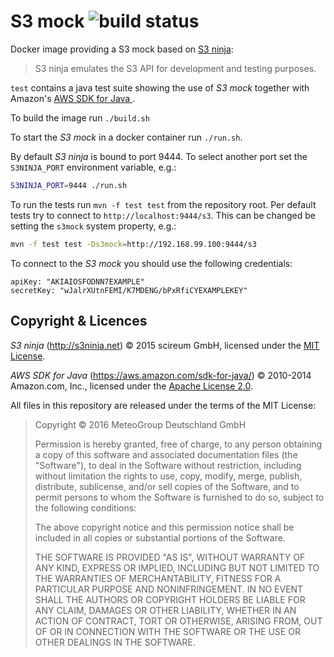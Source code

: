 
S3 mock ![build status](https://travis-ci.org/MeteoGroup/s3mock.svg)
=======

Docker image providing a S3 mock based on
[S3 ninja](http://s3ninja.net/):

> S3 ninja emulates the S3 API for development and testing purposes.

`test` contains a java test suite showing the use of _S3 mock_ together
with Amazon's [AWS SDK for Java ](https://aws.amazon.com/sdk-for-java/).

To build the image run `./build.sh`

To start the _S3 mock_ in a docker container run `./run.sh`.

By default _S3 ninja_ is bound to port 9444. To select another port set
the `S3NINJA_PORT` environment variable, e.g.:

```bash
S3NINJA_PORT=9444 ./run.sh
```


To run the tests run `mvn -f test test` from the repository root. Per default
tests try to connect to `http://localhost:9444/s3`. This can be changed be
setting the `s3mock` system property, e.g.:

```bash
mvn -f test test -Ds3mock=http://192.168.99.100:9444/s3
```


To connect to the _S3 mock_ you should use the following credentials:
```json5
apiKey: "AKIAIOSFODNN7EXAMPLE"
secretKey: "wJalrXUtnFEMI/K7MDENG/bPxRfiCYEXAMPLEKEY"
```

Copyright & Licences
--------------------

*S3 ninja* (http://s3ninja.net) © 2015 scireum GmbH,
licensed under the [MIT License](http://s3ninja.net).

*AWS SDK for Java* (https://aws.amazon.com/sdk-for-java/) © 2010-2014 Amazon.com, Inc.,
licensed under the [Apache License 2.0](http://www.apache.org/licenses/).

All files in this repository are released under the terms of the MIT License:

> Copyright © 2016 MeteoGroup Deutschland GmbH
>
> Permission is hereby granted, free of charge, to any person obtaining a copy
> of this software and associated documentation files (the "Software"), to deal
> in the Software without restriction, including without limitation the rights
> to use, copy, modify, merge, publish, distribute, sublicense, and/or sell
> copies of the Software, and to permit persons to whom the Software is
> furnished to do so, subject to the following conditions:
>
> The above copyright notice and this permission notice shall be included in
> all copies or substantial portions of the Software.
>
> THE SOFTWARE IS PROVIDED "AS IS", WITHOUT WARRANTY OF ANY KIND, EXPRESS OR
> IMPLIED, INCLUDING BUT NOT LIMITED TO THE WARRANTIES OF MERCHANTABILITY,
> FITNESS FOR A PARTICULAR PURPOSE AND NONINFRINGEMENT. IN NO EVENT SHALL THE
> AUTHORS OR COPYRIGHT HOLDERS BE LIABLE FOR ANY CLAIM, DAMAGES OR OTHER
> LIABILITY, WHETHER IN AN ACTION OF CONTRACT, TORT OR OTHERWISE, ARISING FROM,
> OUT OF OR IN CONNECTION WITH THE SOFTWARE OR THE USE OR OTHER DEALINGS IN THE
> SOFTWARE.
